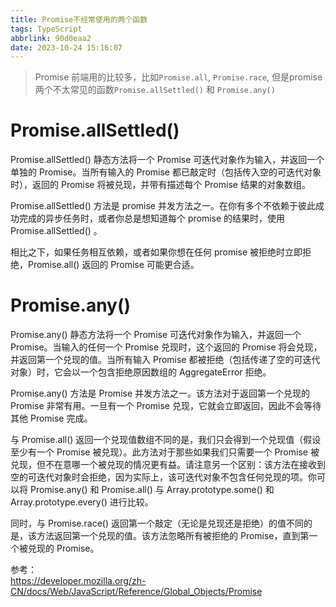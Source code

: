 ```yaml
---
title: Promise不经常使用的两个函数
tags: TypeScript
abbrlink: 90d0eaa2
date: 2023-10-24 15:16:07
---
```


> Promise 前端用的比较多，比如`Promise.all`, `Promise.race`, 但是promise两个不太常见的函数`Promise.allSettled()` 和 `Promise.any()`


# Promise.allSettled()  

Promise.allSettled() 静态方法将一个 Promise 可迭代对象作为输入，并返回一个单独的 Promise。当所有输入的 Promise 都已敲定时（包括传入空的可迭代对象时），返回的 Promise 将被兑现，并带有描述每个 Promise 结果的对象数组。  

Promise.allSettled() 方法是 promise 并发方法之一。在你有多个不依赖于彼此成功完成的异步任务时，或者你总是想知道每个 promise 的结果时，使用 Promise.allSettled() 。  

相比之下，如果任务相互依赖，或者如果你想在任何 promise 被拒绝时立即拒绝，Promise.all() 返回的 Promise 可能更合适。  


# Promise.any()  

Promise.any() 静态方法将一个 Promise 可迭代对象作为输入，并返回一个 Promise。当输入的任何一个 Promise 兑现时，这个返回的 Promise 将会兑现，并返回第一个兑现的值。当所有输入 Promise 都被拒绝（包括传递了空的可迭代对象）时，它会以一个包含拒绝原因数组的 AggregateError 拒绝。  

Promise.any() 方法是 Promise 并发方法之一。该方法对于返回第一个兑现的 Promise 非常有用。一旦有一个 Promise 兑现，它就会立即返回，因此不会等待其他 Promise 完成。  

与 Promise.all() 返回一个兑现值数组不同的是，我们只会得到一个兑现值（假设至少有一个 Promise 被兑现）。此方法对于那些如果我们只需要一个 Promise 被兑现，但不在意哪一个被兑现的情况更有益。请注意另一个区别：该方法在接收到空的可迭代对象时会拒绝，因为实际上，该可迭代对象不包含任何兑现的项。你可以将 Promise.any() 和 Promise.all() 与 Array.prototype.some() 和 Array.prototype.every() 进行比较。  

同时，与 Promise.race() 返回第一个敲定（无论是兑现还是拒绝）的值不同的是，该方法返回第一个兑现的值。该方法忽略所有被拒绝的 Promise，直到第一个被兑现的 Promise。  




参考：  
https://developer.mozilla.org/zh-CN/docs/Web/JavaScript/Reference/Global_Objects/Promise